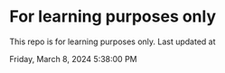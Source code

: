 # For learning purposes only
This repo is for learning purposes only.
Last updated at

Friday, March 8, 2024 5:38:00 PM

